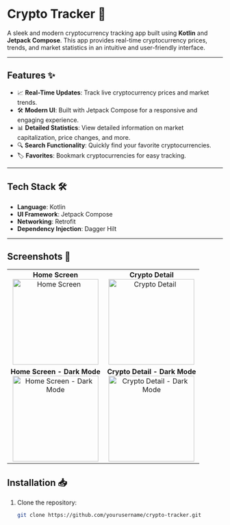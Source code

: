 # Crypto Tracker 🚀  

A sleek and modern cryptocurrency tracking app built using **Kotlin** and **Jetpack Compose**. This app provides real-time cryptocurrency prices, trends, and market statistics in an intuitive and user-friendly interface.  

---

## Features ✨  
- 📈 **Real-Time Updates**: Track live cryptocurrency prices and market trends.  
- 🛠 **Modern UI**: Built with Jetpack Compose for a responsive and engaging experience.  
- 📊 **Detailed Statistics**: View detailed information on market capitalization, price changes, and more.  
- 🔍 **Search Functionality**: Quickly find your favorite cryptocurrencies.  
- 🏷️ **Favorites**: Bookmark cryptocurrencies for easy tracking.  

---

## Tech Stack 🛠  
- **Language**: Kotlin  
- **UI Framework**: Jetpack Compose  
- **Networking**: Retrofit  
- **Dependency Injection**: Dagger Hilt  

---


## Screenshots 📸  

<table>
  <tr>
    <td align="center">
      <b>Home Screen</b><br>
      <img src="https://res.cloudinary.com/dw3k6fbh3/image/upload/v1733561052/Screenshot_2024-12-07-13-54-58-113_com.example.crypto_jv36rq.jpg" alt="Home Screen" width="200"/>
    </td>
    <td align="center">
      <b>Crypto Detail</b><br>
      <img src="https://res.cloudinary.com/dw3k6fbh3/image/upload/v1733561055/Screenshot_2024-12-07-13-55-00-897_com.example.crypto_zcg1ps.jpg" alt="Crypto Detail" width="200"/>
    </td>
  </tr>
  <tr>
    <td align="center">
      <b>Home Screen - Dark Mode</b><br>
      <img src="https://res.cloudinary.com/dw3k6fbh3/image/upload/v1733561052/Screenshot_2024-12-07-13-55-16-039_com.example.crypto_xnmnwg.jpg" alt="Home Screen - Dark Mode" width="200"/>
    </td>
    <td align="center">
      <b>Crypto Detail - Dark Mode</b><br>
      <img src="https://res.cloudinary.com/dw3k6fbh3/image/upload/v1733561052/Screenshot_2024-12-07-13-55-18-987_com.example.crypto_bspxda.jpg" alt="Crypto Detail - Dark Mode" width="200"/>
    </td>
  </tr>
</table>


## Installation 📥  
1. Clone the repository:  
   ```bash
   git clone https://github.com/yourusername/crypto-tracker.git
